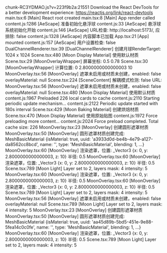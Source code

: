 chunk-RC3YDMAO.js?v=223f9b2a:21551 Download the React DevTools for a better development experience: https://reactjs.org/link/react-devtools
main.tsx:6 [Main] React root created
main.tsx:8 [Main] App render called
content.js:1286 [AeScape] 准备初始化悬浮球
content.js:33 [AeScape] 悬浮球系统初始化开始
content.js:146 [AeScape] URL检查: http://localhost:5173/, 应排除: false
content.js:1328 [AeScape] 内容脚本已加载
App.tsx:21 [App] mounted
content.js:157 [AeScape] 用户设置检查: false
DualChannelRenderer.tsx:39 [DualChannelRenderer] 创建月球RenderTarget: 1024 x 1024
Scene.tsx:480 [Moon Display Material] 使用默认材质
Scene.tsx:29 [MoonOverlayWrapper] 屏幕坐标: 0.5 0.78
Scene.tsx:30 [MoonOverlayWrapper] 计算位置: 0 2.8000000000000003 10
MoonOverlay.tsx:56 [MoonOverlay] 遮罩未启用或材质未创建，enabled: false overlayMaterial: null
Scene.tsx:224 [SceneContent] 解耦模式检测: false URL: 
MoonOverlay.tsx:56 [MoonOverlay] 遮罩未启用或材质未创建，enabled: false overlayMaterial: null
Scene.tsx:480 [Moon Display Material] 使用默认材质
content.js:1967 Preloaded 226 local cards to cache
content.js:2110 Starting periodic update mechanism...
content.js:2122 Periodic update started with 180s interval
Scene.tsx:429 [Moon Baking Material] 创建烘焙材质
Scene.tsx:470 [Moon Display Material] 使用原始贴图
content.js:1972 Force preloading more content...
content.js:2024 Force preload completed. Total cache size: 226
MoonOverlay.tsx:23 [MoonOverlay] 创建圆形遮罩材质
MoonOverlay.tsx:50 [MoonOverlay] 圆形遮罩材质创建完成: MeshBasicMaterial {isMaterial: true, uuid: 'a3933d0d-be4b-4e79-a127-da8562cc8bcd', name: '', type: 'MeshBasicMaterial', blending: 1, …}
MoonOverlay.tsx:60 [MoonOverlay] 渲染遮罩，位置: _Vector3 {x: 0, y: 2.8000000000000003, z: 10} 半径: 0.5
MoonOverlay.tsx:60 [MoonOverlay] 渲染遮罩，位置: _Vector3 {x: 0, y: 2.8000000000000003, z: 10} 半径: 0.5
Scene.tsx:789 [Moon Light] Layer set to 2, layers mask: 4 intensity: 5
MoonOverlay.tsx:60 [MoonOverlay] 渲染遮罩，位置: _Vector3 {x: 0, y: 2.8000000000000003, z: 10} 半径: 0.5
MoonOverlay.tsx:60 [MoonOverlay] 渲染遮罩，位置: _Vector3 {x: 0, y: 2.8000000000000003, z: 10} 半径: 0.5
Scene.tsx:789 [Moon Light] Layer set to 2, layers mask: 4 intensity: 5
MoonOverlay.tsx:56 [MoonOverlay] 遮罩未启用或材质未创建，enabled: false overlayMaterial: null
Scene.tsx:789 [Moon Light] Layer set to 2, layers mask: 4 intensity: 5
MoonOverlay.tsx:23 [MoonOverlay] 创建圆形遮罩材质
MoonOverlay.tsx:50 [MoonOverlay] 圆形遮罩材质创建完成: MeshBasicMaterial {isMaterial: true, uuid: 'aa45d89b-5bd5-451e-9e88-5fea14c0c0fe', name: '', type: 'MeshBasicMaterial', blending: 1, …}
MoonOverlay.tsx:60 [MoonOverlay] 渲染遮罩，位置: _Vector3 {x: 0, y: 2.8000000000000003, z: 10} 半径: 0.5
Scene.tsx:789 [Moon Light] Layer set to 2, layers mask: 4 intensity: 5
